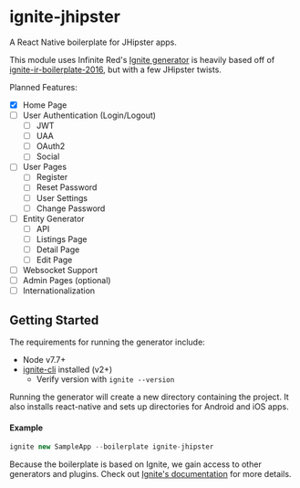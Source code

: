 # ignite-jhipster

A React Native boilerplate for JHipster apps.

This module uses Infinite Red's [Ignite generator](https://github.com/infinitered/ignite) is heavily based off of [ignite-ir-boilerplate-2016](https://github.com/infinitered/ignite-ir-boilerplate-2016),
 but with a few JHipster twists.

Planned Features:

 - [x] Home Page
 - [ ] User Authentication (Login/Logout)
    - [ ] JWT
    - [ ] UAA
    - [ ] OAuth2
    - [ ] Social
 - [ ] User Pages
     - [ ] Register
     - [ ] Reset Password
     - [ ] User Settings
     - [ ] Change Password
  
 - [ ] Entity Generator
     - [ ] API 
     - [ ] Listings Page
     - [ ] Detail Page
     - [ ] Edit Page
 
 - [ ] Websocket Support
 - [ ] Admin Pages (optional)
 - [ ] Internationalization

## Getting Started
The requirements for running the generator include:
 - Node v7.7+
 - [ignite-cli](https://github.com/infinitered/ignite) installed (v2+)
    - Verify version with `ignite --version`

Running the generator will create a new directory containing the project.  It also installs react-native and sets up 
directories for Android and iOS apps.   

#### Example

```js
ignite new SampleApp --boilerplate ignite-jhipster
```

Because the boilerplate is based on Ignite, we gain access to other generators and plugins.  Check out
 [Ignite's documentation](https://github.com/infinitered/ignite/tree/master/docs) for more details. 